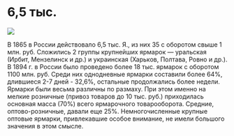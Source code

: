 # 6,5 тыс.

![](https://avatars.mds.yandex.net/i?id=7ab358bf7761cdad5ff348ccc3c9e6b8f220734a-4471643-images-thumbs&n=13)

В 1865 в России действовало 6,5 тыс. Я., из них 35 с оборотом свыше 1 млн. руб. Сложились 2 группы крупнейших ярмарок — уральская (Ирбит, Мензелинск и др.) и украинская (Харьков, Полтава, Ровно и др.). В 1894 г. в России было проведено более 18 тыс. ярмарок с оборотом 1100 млн. руб. Среди них однодневные ярмарки составили более 64%, длившиеся 2-7 дней - 32,6%, остальные продолжались более недели. Ярмарки были весьма различны по размаху. При этом именно на мелкие розничные (привоз товаров до 10 тыс. руб.) приходилась основная масса (70%) всего ярмарочного товарооборота. Средние, оптово-розничные, давали еще 25%. Немногочисленные крупные оптовые ярмарки, привлекавшие особое внимание, не имели большого значения в этом смысле.
